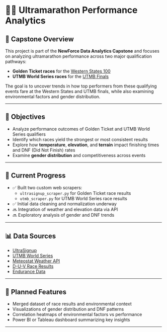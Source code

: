 # 🏃‍♂️ Ultramarathon Performance Analytics

## 📌 Capstone Overview

This project is part of the **NewForce Data Analytics Capstone** and focuses on analyzing ultramarathon performance across two major qualification pathways:

- **Golden Ticket races** for the [Western States 100](https://www.wser.org/)
- **UTMB World Series races** for the [UTMB Finals](https://utmb.world/)

The goal is to uncover trends in how top performers from these qualifying events fare at the Western States and UTMB finals, while also examining environmental factors and gender distribution.

---

## 🎯 Objectives

- Analyze performance outcomes of Golden Ticket and UTMB World Series qualifiers
- Identify which races yield the strongest or most consistent results
- Explore how **temperature**, **elevation**, and **terrain** impact finishing times and DNF (Did Not Finish) rates
- Examine **gender distribution** and competitiveness across events

---

## 🧰 Current Progress

- ✅ Built two custom web scrapers:
  - `ultrasignup_scraper.py` for Golden Ticket race results
  - `utmb_scraper.py` for UTMB World Series race results
- ✅ Initial data cleaning and normalization underway
- 🔜 Integration of weather and elevation data via API
- 🔜 Exploratory analysis of gender and DNF trends

---

## 📊 Data Sources

- [UltraSignup](https://ultrasignup.com/)
- [UTMB World Series](https://utmb.world/)
- [Meteostat Weather API](https://dev.meteostat.net/api/)
- [D-U-V Race Results](https://statistik.d-u-v.org/)
- [Endurance Data](https://www.endurance-data.com/en/)

---

## 🧪 Planned Features

- Merged dataset of race results and environmental context
- Visualizations of gender distribution and DNF patterns
- Correlation heatmaps of environmental factors vs performance
- Power BI or Tableau dashboard summarizing key insights

---
